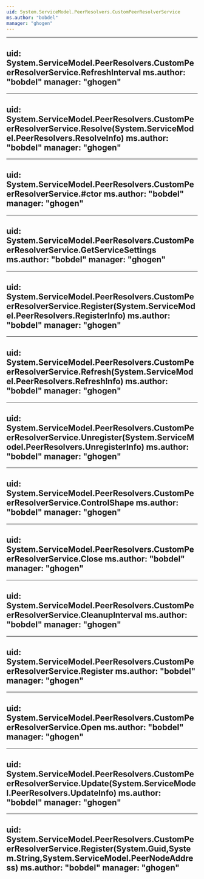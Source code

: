```yaml
---
uid: System.ServiceModel.PeerResolvers.CustomPeerResolverService
ms.author: "bobdel"
manager: "ghogen"
---
```


---
uid: System.ServiceModel.PeerResolvers.CustomPeerResolverService.RefreshInterval
ms.author: "bobdel"
manager: "ghogen"
---

---
uid: System.ServiceModel.PeerResolvers.CustomPeerResolverService.Resolve(System.ServiceModel.PeerResolvers.ResolveInfo)
ms.author: "bobdel"
manager: "ghogen"
---

---
uid: System.ServiceModel.PeerResolvers.CustomPeerResolverService.#ctor
ms.author: "bobdel"
manager: "ghogen"
---

---
uid: System.ServiceModel.PeerResolvers.CustomPeerResolverService.GetServiceSettings
ms.author: "bobdel"
manager: "ghogen"
---

---
uid: System.ServiceModel.PeerResolvers.CustomPeerResolverService.Register(System.ServiceModel.PeerResolvers.RegisterInfo)
ms.author: "bobdel"
manager: "ghogen"
---

---
uid: System.ServiceModel.PeerResolvers.CustomPeerResolverService.Refresh(System.ServiceModel.PeerResolvers.RefreshInfo)
ms.author: "bobdel"
manager: "ghogen"
---

---
uid: System.ServiceModel.PeerResolvers.CustomPeerResolverService.Unregister(System.ServiceModel.PeerResolvers.UnregisterInfo)
ms.author: "bobdel"
manager: "ghogen"
---

---
uid: System.ServiceModel.PeerResolvers.CustomPeerResolverService.ControlShape
ms.author: "bobdel"
manager: "ghogen"
---

---
uid: System.ServiceModel.PeerResolvers.CustomPeerResolverService.Close
ms.author: "bobdel"
manager: "ghogen"
---

---
uid: System.ServiceModel.PeerResolvers.CustomPeerResolverService.CleanupInterval
ms.author: "bobdel"
manager: "ghogen"
---

---
uid: System.ServiceModel.PeerResolvers.CustomPeerResolverService.Register
ms.author: "bobdel"
manager: "ghogen"
---

---
uid: System.ServiceModel.PeerResolvers.CustomPeerResolverService.Open
ms.author: "bobdel"
manager: "ghogen"
---

---
uid: System.ServiceModel.PeerResolvers.CustomPeerResolverService.Update(System.ServiceModel.PeerResolvers.UpdateInfo)
ms.author: "bobdel"
manager: "ghogen"
---

---
uid: System.ServiceModel.PeerResolvers.CustomPeerResolverService.Register(System.Guid,System.String,System.ServiceModel.PeerNodeAddress)
ms.author: "bobdel"
manager: "ghogen"
---
